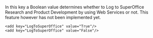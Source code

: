 <properties date="2016-05-11"
SortOrder="108"
/>

In this key a Boolean value determines whether to Log to SuperOffice Research and Product Development by using Web Services or not. This feature however has not been implemented yet.

```
<add key="LogToSuperOffice" value="True"/>
<add key="LogToSuperOffice" value="False"/>

 
```
